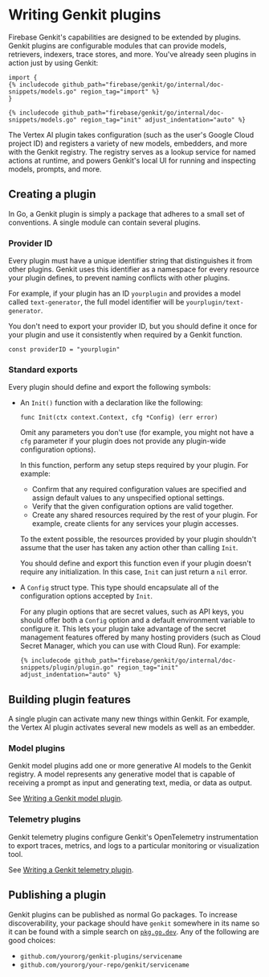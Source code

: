 # Writing Genkit plugins

Firebase Genkit's capabilities are designed to be extended by plugins. Genkit
plugins are configurable modules that can provide models, retrievers, indexers,
trace stores, and more. You've already seen plugins in action just by using
Genkit:

```golang
import {
{% includecode github_path="firebase/genkit/go/internal/doc-snippets/models.go" region_tag="import" %}
}
```

```golang
{% includecode github_path="firebase/genkit/go/internal/doc-snippets/models.go" region_tag="init" adjust_indentation="auto" %}
```

The Vertex AI plugin takes configuration (such as the user's Google Cloud
project ID) and registers a variety of new models, embedders, and more with the
Genkit registry. The registry serves as a lookup service for named actions at
runtime, and powers Genkit's local UI for running and inspecting models,
prompts, and more.

## Creating a plugin

In Go, a Genkit plugin is simply a package that adheres to a small set of
conventions. A single module can contain several plugins.

### Provider ID

Every plugin must have a unique identifier string that distinguishes it from
other plugins. Genkit uses this identifier as a namespace for every resource
your plugin defines, to prevent naming conflicts with other plugins.

For example, if your plugin has an ID `yourplugin` and provides a model called
`text-generator`, the full model identifier will be `yourplugin/text-generator`.

You don't need to export your provider ID, but you should define it once for
your plugin and use it consistently when required by a Genkit function.

```golang
const providerID = "yourplugin"
```

### Standard exports

Every plugin should define and export the following symbols:

- An `Init()` function with a declaration like the following:

  ```golang
  func Init(ctx context.Context, cfg *Config) (err error)
  ```

  Omit any parameters you don't use (for example, you might not have a `cfg`
  parameter if your plugin does not provide any plugin-wide configuration
  options).

  In this function, perform any setup steps required by your plugin. For
  example:

  - Confirm that any required configuration values are specified and assign
    default values to any unspecified optional settings.
  - Verify that the given configuration options are valid together.
  - Create any shared resources required by the rest of your plugin. For
    example, create clients for any services your plugin accesses.

  To the extent possible, the resources provided by your plugin shouldn't
  assume that the user has taken any action other than calling `Init`.

  You should define and export this function even if your plugin doesn't require
  any initialization. In this case, `Init` can just return a `nil` error.

- A `Config` struct type. This type should encapsulate all of the configuration
  options accepted by `Init`.

  For any plugin options that are secret values, such as API keys, you should
  offer both a `Config` option and a default environment variable to configure
  it. This lets your plugin take advantage of the secret management features
  offered by many hosting providers (such as Cloud Secret Manager, which you can
  use with Cloud Run). For example:

  ```golang
  {% includecode github_path="firebase/genkit/go/internal/doc-snippets/plugin/plugin.go" region_tag="init" adjust_indentation="auto" %}
  ```

## Building plugin features

A single plugin can activate many new things within Genkit. For example, the
Vertex AI plugin activates several new models as well as an embedder.

### Model plugins

Genkit model plugins add one or more generative AI models to the Genkit
registry. A model represents any generative model that is capable of receiving a
prompt as input and generating text, media, or data as output.

See [Writing a Genkit model plugin](plugin-authoring-models).

### Telemetry plugins

Genkit telemetry plugins configure Genkit's OpenTelemetry instrumentation to
export traces, metrics, and logs to a particular monitoring or visualization
tool.

See [Writing a Genkit telemetry plugin](plugin-authoring-telemetry).

## Publishing a plugin

Genkit plugins can be published as normal Go packages. To increase
discoverability, your package should have `genkit` somewhere in its name so it
can be found with a simple search on
[`pkg.go.dev`](https://pkg.go.dev/search?q=genkit). Any of the following are
good choices:

- `github.com/yourorg/genkit-plugins/servicename`
- `github.com/yourorg/your-repo/genkit/servicename`
